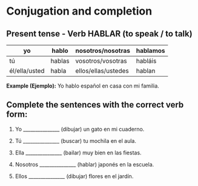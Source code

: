 # Conjugation and completion

## Present tense - Verb HABLAR (to speak / to talk)

| yo            | hablo  | nosotros/nosotras   | hablamos |
| ------------- | ------ | ------------------- | -------- |
| tú            | hablas | vosotros/vosotras   | habláis  |
| él/ella/usted | habla  | ellos/ellas/ustedes | hablan   |

**Example (Ejemplo):** Yo hablo español en casa con mi familia.

## Complete the sentences with the correct verb form:

1. Yo _______________ (dibujar) un gato en mi cuaderno.

2. Tú _______________ (buscar) tu mochila en el aula.

3. Ella _______________ (bailar) muy bien en las fiestas.

4. Nosotros _______________ (hablar) japonés en la escuela.

5. Ellos _______________ (dibujar) flores en el jardín.